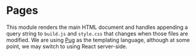 Pages
======


This module renders the main HTML document and handles appending a query string to `build.js` and `style.css` that changes when those files are modified.
We are using [Pug](https://pugjs.org/) as the templating language, although at some point, we may switch to using React server-side.
